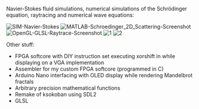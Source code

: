 Navier-Stokes fluid simulations, numerical simulations of the Schrödinger equation, raytracing and numerical wave equations:

![SIM-Navier-Stokes](https://user-images.githubusercontent.com/21305739/127682338-6512d21f-550f-4d7e-b0ad-368446e75e59.gif)
![MATLAB-Schroedinger_2D_Scattering-Screenshot](https://user-images.githubusercontent.com/21305739/127682150-7a0295fb-0373-46bc-8d8c-080128f1b734.gif)
![OpenGL-GLSL-Raytrace-Screenshot](https://user-images.githubusercontent.com/21305739/127682506-5eb91c12-4626-4396-98be-f715abbd3fe4.gif)
![1](https://user-images.githubusercontent.com/21305739/127687793-e4cb5538-85e6-4a03-808f-53451fd93bff.jpg)
![2](https://user-images.githubusercontent.com/21305739/127687801-6769ef6b-4922-43e7-94fd-6fa306d998cc.jpg)

Other stuff:
- FPGA softcore with DIY instruction set executing xorshift in while displaying on a VGA implementation
- Assembler for my custom FPGA softcore (programmed in C)
- Arduino Nano interfacing with OLED display while rendering Mandelbrot fractals
- Arbitrary precision mathematical functions
- Remake of ksokoban using SDL2
- GLSL
